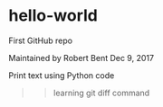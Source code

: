 # hello-world
First GitHub repo

Maintained by Robert Bent
Dec 9, 2017

Print text using Python code

>> learning git diff command